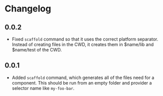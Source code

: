 # Changelog

## 0.0.2

- Fixed `scaffold` command so that it uses the correct platform separator.  Instead of creating files in the CWD, it creates them in $name/lib and $name/test of the CWD.

## 0.0.1

- Added `scaffold` command, which generates all of the files need for a component.  This should be run from an empty folder and provider a selector name like `my-foo-bar`.
